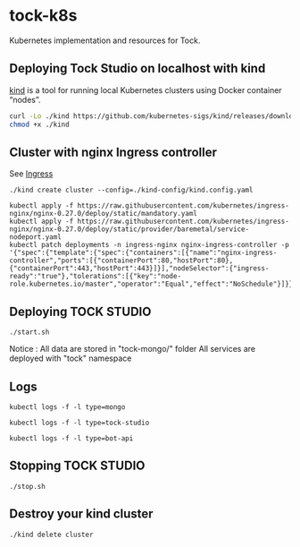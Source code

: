 # tock-k8s

Kubernetes implementation and resources for Tock.

## Deploying Tock Studio on localhost with kind
 
[kind](https://kind.sigs.k8s.io/) is a tool for running local Kubernetes clusters using Docker container “nodes”.

```sh
curl -Lo ./kind https://github.com/kubernetes-sigs/kind/releases/download/v0.8.1/kind-linux-amd64
chmod +x ./kind
```

## Cluster with nginx Ingress controller

See [Ingress](https://kind.sigs.k8s.io/docs/user/ingress/)

```
./kind create cluster --config=./kind-config/kind.config.yaml

kubectl apply -f https://raw.githubusercontent.com/kubernetes/ingress-nginx/nginx-0.27.0/deploy/static/mandatory.yaml
kubectl apply -f https://raw.githubusercontent.com/kubernetes/ingress-nginx/nginx-0.27.0/deploy/static/provider/baremetal/service-nodeport.yaml
kubectl patch deployments -n ingress-nginx nginx-ingress-controller -p '{"spec":{"template":{"spec":{"containers":[{"name":"nginx-ingress-controller","ports":[{"containerPort":80,"hostPort":80},{"containerPort":443,"hostPort":443}]}],"nodeSelector":{"ingress-ready":"true"},"tolerations":[{"key":"node-role.kubernetes.io/master","operator":"Equal","effect":"NoSchedule"}]}}}}' 
```

## Deploying TOCK STUDIO

`./start.sh`

Notice : All data are stored in "tock-mongo/" folder
All services are deployed with "tock" namespace

## Logs 

```
kubectl logs -f -l type=mongo
```

```
kubectl logs -f -l type=tock-studio
```

```
kubectl logs -f -l type=bot-api
```

## Stopping TOCK STUDIO

```
./stop.sh
```

## Destroy your kind cluster

```
./kind delete cluster
```
